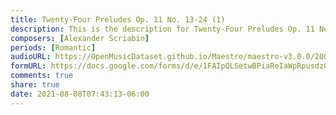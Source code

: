 ```yaml
---
title: Twenty-Four Preludes Op. 11 No. 13-24 (1)
description: This is the description for Twenty-Four Preludes Op. 11 No. 13-24 by Alexander Scriabin
composers: [Alexander Scriabin]
periods: [Romantic]
audioURL: https://OpenMusicDataset.github.io/Maestro/maestro-v3.0.0/2004/MIDI-Unprocessed_XP_21_R1_2004_01_ORIG_MID--AUDIO_21_R1_2004_01_Track01_wav.midi
formURL: https://docs.google.com/forms/d/e/1FAIpQLSetwBPiaReIaWpRpusdz0td3n4Kl5taiozf2fHFgBwRh_CsCQ/viewform
comments: true
share: true
date: 2021-08-08T07:43:13-06:00
---
```

